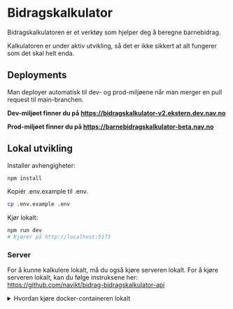 # Bidragskalkulator

Bidragskalkulatoren er et verktøy som hjelper deg å beregne barnebidrag.

Kalkulatoren er under aktiv utvikling, så det er ikke sikkert at alt fungerer som det skal helt enda.

## Deployments

Man deployer automatisk til dev- og prod-miljøene når man merger en pull request til main-branchen.

**Dev-miljøet finner du på https://bidragskalkulator-v2.ekstern.dev.nav.no**

**Prod-miljøet finner du på https://barnebidragskalkulator-beta.nav.no**

## Lokal utvikling

Installer avhengigheter:
```bash
npm install
```

Kopiér .env.example til .env.

```bash
cp .env.example .env
```

Kjør lokalt:

```bash
npm run dev
# Kjører på http://localhost:5173
```

### Server

For å kunne kalkulere lokalt, må du også kjøre serveren lokalt.
For å kjøre serveren lokalt, kan du følge instruksene her: https://github.com/navikt/bidrag-bidragskalkulator-api

<details>
<summary>Hvordan kjøre docker-containeren lokalt</summary>

Bygg et docker-image (husk å ha NODE_AUTH_TOKEN satt som miljøvariabel):

```bash
docker build --secret id=NODE_AUTH_TOKEN . -t bidragskalkulator
```

Kjør docker-containeren:

```bash
docker run -p 3000:3000 bidragskalkulator
```
</details>
